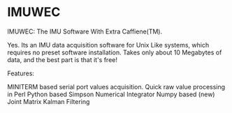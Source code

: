 IMUWEC
======

IMUWEC: The IMU Software With Extra Caffiene(TM).

Yes. Its an IMU data acquisition software for Unix Like systems, which requires no preset software installation. Takes only about 10 Megabytes of data,
and the best part is that it's free!

Features:

MINITERM based serial port values acquisition.
Quick raw value processing in Perl
Python based Simpson Numerical Integrator
Numpy based (new) Joint Matrix Kalman Filtering

